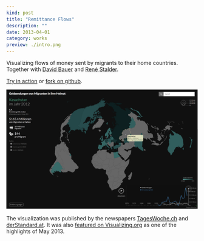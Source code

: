 ```yaml
---
kind: post
title: "Remittance Flows"
description: ""
date: 2013-04-01
category: works
preview: ./intro.png
---
```


Visualizing flows of money sent by migrants to their home countries. 
Together with <a href="http://www.davidbauer.ch/">David Bauer</a> and 
<a href="http://renestalder.me/">René Stalder</a>.

 [Try in action](https://ilyabo.github.io/remittances/?en) or [fork on github](https://github.com/ilyabo/remittances).
 
 ![](kaz.png)

The visualization was published by the newspapers 
<a href="http://www.tageswoche.ch/de/2013_19/schweiz/540004/milliarden-aus-der-fremde.htm">TagesWoche.ch</a> 
and <a href="http://derstandard.at/1363710784566/Wieviel-Geld-Migranten-zurueck-in-ihre-Heimat-schicken">derStandard.at</a>. 
It was also <a href="http://visualizing.org/visualizations/incredible-rise-migrants-remittances">featured on Visualizing.org</a> 
as one of the highlights of May 2013.
